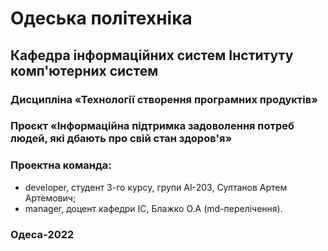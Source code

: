 # Одеська політехніка
## Кафедра інформаційних систем Інституту комп'ютерних систем
### Дисципліна «Технології створення програмних продуктів»
### Проєкт «Інформаційна підтримка задоволення потреб людей, які дбають про свій стан здоров'я»
### Проектна команда:
<ul>
    <li> developer, студент 3-го курсу, групи AI-203, Султанов Артем Артемович;
    <li> manager, доцент кафедри ІС, Блажко О.А (md-перелічення).
</ul>

### Одеса-2022


